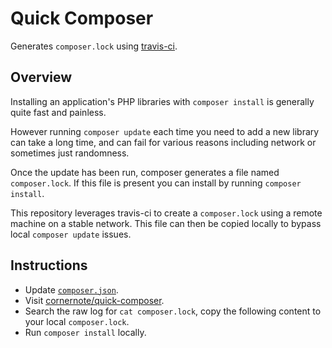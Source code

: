 # Quick Composer

Generates `composer.lock` using [travis-ci](https://travis-ci.org).


## Overview

Installing an application's PHP libraries with `composer install` is generally quite fast and painless.

However running `composer update` each time you need to add a new library can take a long time, and can fail for various reasons including network or sometimes just randomness.

Once the update has been run, composer generates a file named `composer.lock`.  If this file is present you can install by running `composer install`.

This repository leverages travis-ci to create a `composer.lock` using a remote machine on a stable network.  This file can then be copied locally to bypass local `composer update` issues.


## Instructions

- Update [`composer.json`](https://github.com/cornernote/quick-composer/edit/master/composer.json).
- Visit [cornernote/quick-composer](https://travis-ci.org/cornernote/quick-composer).
- Search the raw log for `cat composer.lock`, copy the following content to your local `composer.lock`.
- Run `composer install` locally.

